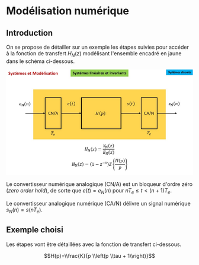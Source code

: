 # Modélisation numérique

## Introduction

On se propose de détailler sur un exemple les  étapes suivies pour accéder à la fonction de transfert $H_N(z)$ modélisant l'ensemble encadré en jaune dans le schéma ci-dessous.

![](csd_1a_pr.jpg)

Le convertisseur numérique analogique (CN/A) est un bloqueur d'ordre zéro (_zero order hold_), de sorte que $e(t)=e_N(n)$ pour $nT_e \leq t \lt (n+1)T_e$.

Le convertisseur analogique numérique (CA/N) délivre un signal numérique $s_N(n)=s(nT_e)$.

## Exemple choisi

Les étapes vont être détaillées avec la fonction de transfert ci-dessous.

$$H(p)=\\frac{K}{p \\left(p \\tau + 1\\right)}$$

